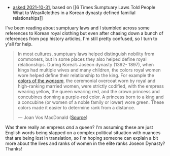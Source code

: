 * [asked 2021-10-31](https://www.reddit.com/r/AskHistorians/comments/qjx2ns/the_clothes_worn_by_the_kings_wives_and_daughters/), based on [[6 Times Sumptuary Laws Told People What to Wear#clothes in a Korean dynasty defined familial relationships]]
 
I've been reading about sumptuary laws and I stumbled across some references to Korean royal clothing but even after chasing down a bunch of references from pop history articles, I'm still pretty confused, so I turn to y'all for help.

>In most cultures, sumptuary laws helped distinguish nobility from commoners, but in some places they also helped define royal relationships. During Korea’s Joseon dynasty (1392- 1897), when kings had multiple wives and many children, the colors royal women wore helped define their relationship to the king. For example the [colors of the *wonsam*](http://www.lifeinkorea.com/culture/clothes/clothes.cfm?xURL=official), the ceremonial overcoat worn by royal and high-ranking married women, were strictly codified, with the empress wearing yellow, the queen wearing red, and the crown princess and concubines donning a purple-red color. A princess born to a king and a concubine (or women of a noble family or lower) wore green. These colors made it easier to determine rank from a distance.  
>  
>— Joan Vos MacDonald ([Source](https://mentalfloss.com/article/94521/6-times-sumptuary-laws-told-people-what-wear))

Was there really an empress *and* a queen? I'm assuming these are just English words being slapped on a complex political situation with nuances that are being lost in translation, so I'm hoping someone can explain a bit more about the lives and ranks of women in the elite ranks Joseon Dynasty? Thanks!